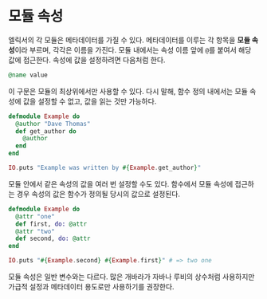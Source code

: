 # 모듈 속성

엘릭서의 각 모듈은 메타데이터를 가질 수 있다. 메타데이터를 이루는 각 항목을 **모듈 속성**이라 부르며, 각각은 이름을 가진다. 모듈 내에서는 속성 이름 앞에 `@`를 붙여서 해당 값에 접근한다. 속성에 값을 설정하려면 다음처럼 한다.

```exs
@name value
```

이 구문은 모듈의 최상위에서만 사용할 수 있다. 다시 말해, 함수 정의 내에서는 모듈 속성에 값을 설정할 수 없고, 값을 읽는 것만 가능하다.

```exs
defmodule Example do
  @author "Dave Thomas"
  def get_author do
    @author
  end
end

IO.puts "Example was written by #{Example.get_author}"
```

모듈 안에서 같은 속성의 값을 여러 번 설정할 수도 있다. 함수에서 모듈 속성에 접근하는 경우 속성의 값은 함수가 정의될 당시의 값으로 설정된다.

```exs
defmodule Example do
  @attr "one"
  def first, do: @attr
  @attr "two"
  def second, do: @attr
end

IO.puts "#{Example.second} #{Example.first}" # => two one
```

모듈 속성은 일반 변수와는 다르다. 많은 개바라가 자바나 루비의 상수처럼 사용하지만 가급적 설정과 메타데이터 용도로만 사용하기를 권장한다.